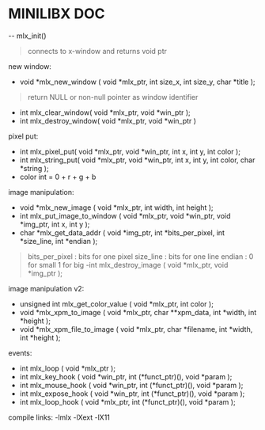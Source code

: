 
#        MINILIBX DOC

--
mlx_init()
 > connects to x-window and returns void ptr

new window:
 - void *mlx_new_window ( void *mlx_ptr, int size_x, int size_y, char *title );
 >return NULL or non-null pointer as window identifier
 - int mlx_clear_window( void *mlx_ptr, void *win_ptr );
 - int mlx_destroy_window( void *mlx_ptr, void *win_ptr )

pixel put:
 - int mlx_pixel_put( void *mlx_ptr, void *win_ptr, int x, int y, int color );
 - int mlx_string_put( void *mlx_ptr, void *win_ptr, int x, int y, int color, char *string );
 - color int = 0 + r + g + b

image manipulation:
 - void *mlx_new_image ( void *mlx_ptr, int width, int height );
 - int mlx_put_image_to_window ( void *mlx_ptr, void *win_ptr, void *img_ptr, int x, int y );
 - char *mlx_get_data_addr ( void *img_ptr, int *bits_per_pixel, int *size_line, int *endian );
  >  bits_per_pixel : bits for one pixel
  >  size_line      : bits for one line
  >  endian         : 0 for small 1 for big
 -int mlx_destroy_image ( void *mlx_ptr, void *img_ptr );

image manipulation v2:
 - unsigned int mlx_get_color_value ( void *mlx_ptr, int color );
 - void *mlx_xpm_to_image ( void *mlx_ptr, char **xpm_data, int *width, int *height );
 - void *mlx_xpm_file_to_image ( void *mlx_ptr, char *filename, int *width, int *height );

events:
 - int mlx_loop ( void *mlx_ptr );
 - int mlx_key_hook ( void *win_ptr, int (*funct_ptr)(), void *param );
 - int mlx_mouse_hook ( void *win_ptr, int (*funct_ptr)(), void *param );
 - int mlx_expose_hook ( void *win_ptr, int (*funct_ptr)(), void *param );
 - int mlx_loop_hook ( void *mlx_ptr, int (*funct_ptr)(), void *param );

compile links:
 -lmlx -lXext -lX11

